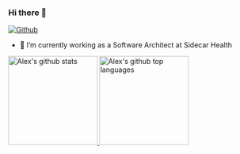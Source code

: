 ### Hi there 👋

[![Github](https://img.shields.io/github/followers/AlexEBall?label=Follow&style=social)](https://github.com/AlexEBall)

- 🔭 I’m currently working as a Software Architect at Sidecar Health

<a href="https://github.com/AlexEBall">
  <img height="180em" src="https://github-readme-stats.vercel.app/api?username=AlexEBall&show_icons=true&theme=merko&count_private=true" alt="Alex's github stats" />
  <img height="180em" src="https://github-readme-stats.vercel.app/api/top-langs/?username=AlexEBall&theme=merko&layout=compact" alt="Alex's github top languages" />
</a>
<br/>

<!--
**AlexEBall/AlexEBall** is a ✨ _special_ ✨ repository because its `README.md` (this file) appears on your GitHub profile.

Here are some ideas to get you started:

- 🔭 I’m currently working on ...
- 🌱 I’m currently learning ...
- 👯 I’m looking to collaborate on ...
- 🤔 I’m looking for help with ...
- 💬 Ask me about ...
- 📫 How to reach me: ...
- 😄 Pronouns: ...
- ⚡ Fun fact: ...
-->
